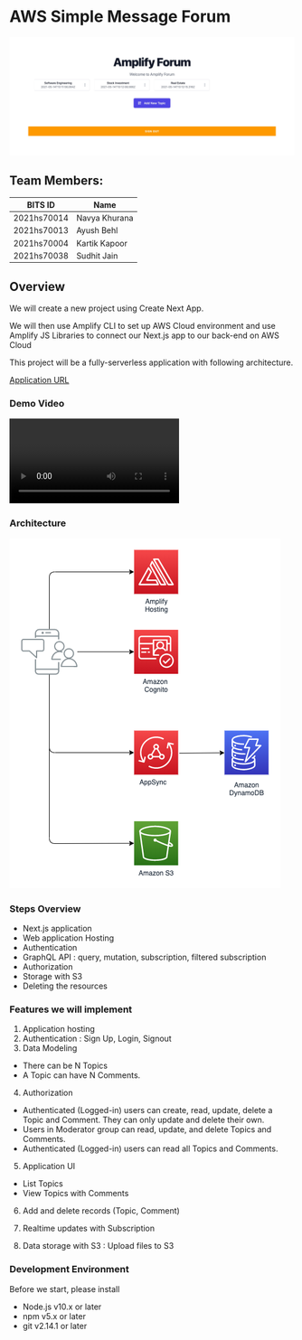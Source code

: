 # AWS Simple Message Forum

![AmplifyForum](https://github.com/tkang/amplify-forum/blob/main/Amplify_Forum.jpg?raw=true)

## Team Members:
BITS ID     | Name
----------  | -----
2021hs70014 | Navya Khurana
2021hs70013 | Ayush Behl
2021hs70004 | Kartik Kapoor
2021hs70038 | Sudhit Jain

## Overview

We will create a new project using Create Next App.

We will then use Amplify CLI to set up AWS Cloud environment and use Amplify JS Libraries to connect our Next.js app to our back-end on AWS Cloud

This project will be a fully-serverless application with following architecture.

[Application URL](https://dev.d2gyu8pz49zp5v.amplifyapp.com/)

### Demo Video

![Demo](https://github.com/navyakhurana/aws-message-forum/blob/main/P2_CCAssignment_DemoVideo.mp4)

### Architecture

![Architecture](https://github.com/tkang/amplify-forum/blob/main/amplify-architecture.png?raw=true)

### Steps Overview

- Next.js application
- Web application Hosting
- Authentication
- GraphQL API : query, mutation, subscription, filtered subscription
- Authorization
- Storage with S3
- Deleting the resources

### Features we will implement

1. Application hosting
2. Authentication : Sign Up, Login, Signout
3. Data Modeling

- There can be N Topics
- A Topic can have N Comments.

4. Authorization

- Authenticated (Logged-in) users can create, read, update, delete a
  Topic and Comment. They can only update and delete their own.
- Users in Moderator group can read, update, and delete Topics and
  Comments.
- Authenticated (Logged-in) users can read all Topics and Comments.

5. Application UI

- List Topics
- View Topics with Comments

6. Add and delete records (Topic, Comment)
7. Realtime updates with Subscription

8. Data storage with S3 : Upload files to S3

### Development Environment

Before we start, please install

- Node.js v10.x or later
- npm v5.x or later
- git v2.14.1 or later



